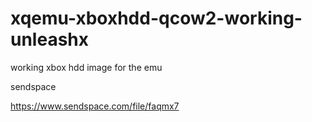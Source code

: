 # xqemu-xboxhdd-qcow2-working-unleashx
working xbox hdd image for the emu

sendspace

https://www.sendspace.com/file/faqmx7
